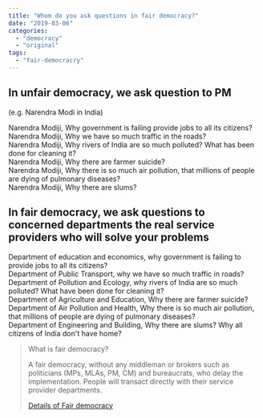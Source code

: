 ```yaml
---
title: "Whom do you ask questions in fair democracy?"
date: "2019-03-06"
categories: 
  - "democracy"
  - "original"
tags: 
  - "fair-democracry"
---
```


## In unfair democracy, we ask question to PM  
(e.g. Narendra Modi in India)

Narendra Modiji, Why government is failing provide jobs to all its citizens?  
Narendra Modiji, Why we have so much traffic in the roads?  
Narendra Modiji, Why rivers of India are so much polluted? What has been done for cleaning it?  
Narendra Modiji, Why there are farmer suicide?  
Narendra Modiji, Why there is so much air pollution, that millions of people are dying of pulmonary diseases?  
Narendra Modiji, Why there are slums?

## In fair democracy, we ask questions to concerned departments the real service providers who will solve your problems

Department of education and economics, why government is failing to provide jobs to all its citizens?  
Department of Public Transport, why we have so much traffic in roads?  
Department of Pollution and Ecology, why rivers of India are so much polluted? What have been done for cleaning it?  
Department of Agriculture and Education, Why there are farmer suicide?  
Department of Air Pollution and Health, Why there is so much air pollution, that millions of people are dying of pulmonary diseases?  
Department of Engineering and Building, Why there are slums? Why all citizens of India don't have home?

> What is fair democracy?
> 
> A fair democracy, without any middleman or brokers such as politicians (MPs, MLAs, PM, CM) and bureaucrats, who delay the implementation. People will transact directly with their service provider departments.
> 
> [Details of Fair democracy](https://iambrainstorming.blogspot.com/2019/01/from-hypocrisy-to-democracy-this-way.html)
